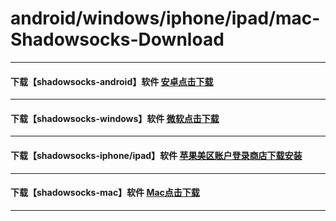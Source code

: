 # android/windows/iphone/ipad/mac-Shadowsocks-Download
--------------------------------
#### 下载【shadowsocks-android】软件 [安卓点击下载](https://raw.githubusercontent.com/ss-ssr/download/master/shadowsocks-android.apk)
--------------------------------
#### 下载【shadowsocks-windows】软件 [微软点击下载](https://raw.githubusercontent.com/ss-ssr/download/master/shadowsocks-windows.zip)
--------------------------------
#### 下载【shadowsocks-iphone/ipad】软件 [苹果美区账户登录商店下载安装](https://ios.shadowrocket.org/)
--------------------------------
#### 下载【shadowsocks-mac】软件 [Mac点击下载](https://raw.githubusercontent.com/ss-ssr/download/master/shadowsocks-mac.zip)
--------------------------------


